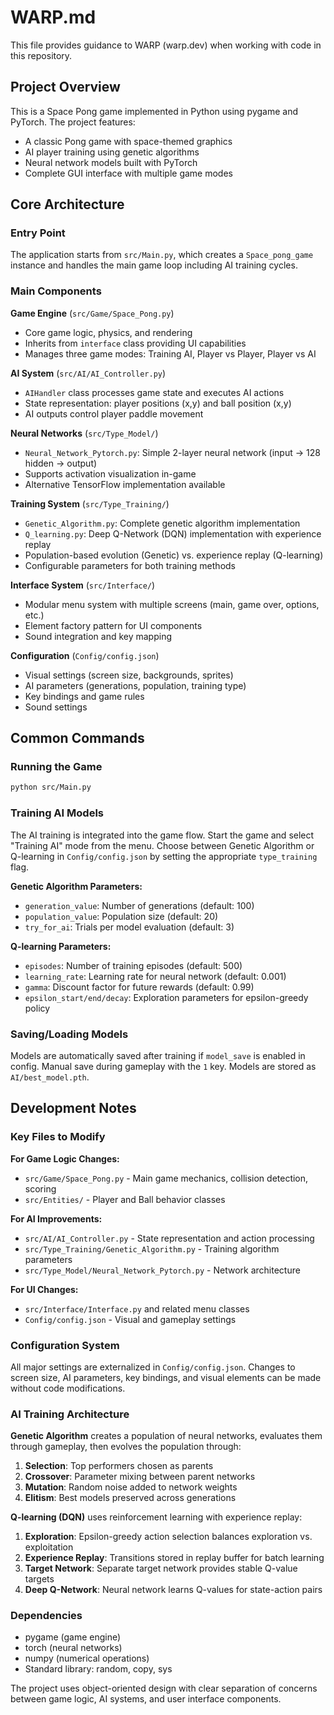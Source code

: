 # WARP.md

This file provides guidance to WARP (warp.dev) when working with code in this repository.

## Project Overview

This is a Space Pong game implemented in Python using pygame and PyTorch. The project features:
- A classic Pong game with space-themed graphics
- AI player training using genetic algorithms
- Neural network models built with PyTorch
- Complete GUI interface with multiple game modes

## Core Architecture

### Entry Point
The application starts from `src/Main.py`, which creates a `Space_pong_game` instance and handles the main game loop including AI training cycles.

### Main Components

**Game Engine** (`src/Game/Space_Pong.py`)
- Core game logic, physics, and rendering
- Inherits from `interface` class providing UI capabilities
- Manages three game modes: Training AI, Player vs Player, Player vs AI

**AI System** (`src/AI/AI_Controller.py`)
- `AIHandler` class processes game state and executes AI actions
- State representation: player positions (x,y) and ball position (x,y)
- AI outputs control player paddle movement

**Neural Networks** (`src/Type_Model/`)
- `Neural_Network_Pytorch.py`: Simple 2-layer neural network (input -> 128 hidden -> output)
- Supports activation visualization in-game
- Alternative TensorFlow implementation available

**Training System** (`src/Type_Training/`)
- `Genetic_Algorithm.py`: Complete genetic algorithm implementation
- `Q_learning.py`: Deep Q-Network (DQN) implementation with experience replay
- Population-based evolution (Genetic) vs. experience replay (Q-learning)
- Configurable parameters for both training methods

**Interface System** (`src/Interface/`)
- Modular menu system with multiple screens (main, game over, options, etc.)
- Element factory pattern for UI components
- Sound integration and key mapping

**Configuration** (`Config/config.json`)
- Visual settings (screen size, backgrounds, sprites)
- AI parameters (generations, population, training type)
- Key bindings and game rules
- Sound settings

## Common Commands

### Running the Game
```bash
python src/Main.py
```

### Training AI Models
The AI training is integrated into the game flow. Start the game and select "Training AI" mode from the menu. Choose between Genetic Algorithm or Q-learning in `Config/config.json` by setting the appropriate `type_training` flag.

**Genetic Algorithm Parameters:**
- `generation_value`: Number of generations (default: 100)
- `population_value`: Population size (default: 20) 
- `try_for_ai`: Trials per model evaluation (default: 3)

**Q-learning Parameters:**
- `episodes`: Number of training episodes (default: 500)
- `learning_rate`: Learning rate for neural network (default: 0.001)
- `gamma`: Discount factor for future rewards (default: 0.99)
- `epsilon_start/end/decay`: Exploration parameters for epsilon-greedy policy

### Saving/Loading Models
Models are automatically saved after training if `model_save` is enabled in config. Manual save during gameplay with the `1` key. Models are stored as `AI/best_model.pth`.

## Development Notes

### Key Files to Modify

**For Game Logic Changes:**
- `src/Game/Space_Pong.py` - Main game mechanics, collision detection, scoring
- `src/Entities/` - Player and Ball behavior classes

**For AI Improvements:**
- `src/AI/AI_Controller.py` - State representation and action processing
- `src/Type_Training/Genetic_Algorithm.py` - Training algorithm parameters
- `src/Type_Model/Neural_Network_Pytorch.py` - Network architecture

**For UI Changes:**
- `src/Interface/Interface.py` and related menu classes
- `Config/config.json` - Visual and gameplay settings

### Configuration System
All major settings are externalized in `Config/config.json`. Changes to screen size, AI parameters, key bindings, and visual elements can be made without code modifications.

### AI Training Architecture

**Genetic Algorithm** creates a population of neural networks, evaluates them through gameplay, then evolves the population through:
1. **Selection**: Top performers chosen as parents
2. **Crossover**: Parameter mixing between parent networks  
3. **Mutation**: Random noise added to network weights
4. **Elitism**: Best models preserved across generations

**Q-learning (DQN)** uses reinforcement learning with experience replay:
1. **Exploration**: Epsilon-greedy action selection balances exploration vs. exploitation
2. **Experience Replay**: Transitions stored in replay buffer for batch learning
3. **Target Network**: Separate target network provides stable Q-value targets
4. **Deep Q-Network**: Neural network learns Q-values for state-action pairs

### Dependencies
- pygame (game engine)
- torch (neural networks)
- numpy (numerical operations)
- Standard library: random, copy, sys

The project uses object-oriented design with clear separation of concerns between game logic, AI systems, and user interface components.
